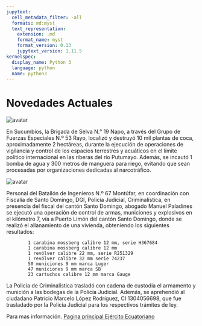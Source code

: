 ```yaml
---
jupytext:
  cell_metadata_filter: -all
  formats: md:myst
  text_representation:
    extension: .md
    format_name: myst
    format_version: 0.13
    jupytext_version: 1.11.5
kernelspec:
  display_name: Python 3
  language: python
  name: python3
---
```


# Novedades Actuales

![avatar](C:/Users/adria/adrianmilialmeida/imagenes/act1.jpg)

En Sucumbíos, la Brigada de Selva N.° 19 Napo, a través del Grupo de Fuerzas Especiales N.º 53 Rayo,
                localizó y destruyó 10 mil plantas de coca, aproximadamente 2 hectáreas, durante la ejecución de
                operaciones de vigilancia y control de los espacios terrestres y acuáticos en el límite político
                internacional en las riberas del río Putumayo. Además, se incautó 1 bomba de agua y 300 metros de
                manguera para riego, evitando que sean procesadas por organizaciones dedicadas al narcotráfico.

![avatar](C:/Users/adria/adrianmilialmeida/imagenes/act2.jpg)

Personal del Batallón de Ingenieros N.º 67 Montúfar, en coordinación con Fiscalía de Santo Domingo, DGI,
Policía Judicial, Criminalística, en presencia del fiscal del cantón Santo Domingo, abogado Manuel
Paladines se ejecutó una operación de control de armas, municiones y explosivos en el kilómetro 7, vía a
Puerto Limón del cantón Santo Domingo, donde se realizó el allanamiento de una vivienda, obteniendo los siguientes resultados:

            1 carabina mossberg calibre 12 mm, serie H367684 
            1 carabina mossberg calibre 12 mm 
            1 revólver calibre 22 mm, serie R251329 
            1 revólver calibre 32 mm serie 74237 
            50 municiones 9 mm marca Luger 
            47 municiones 9 mm marca SB 
            23 cartuchos calibre 12 mm marca Gauge 

La Policía de Criminalística trasladó con cadena de custodia el armamento y munición a las bodegas de la
Policía Judicial. Además, se aprehendió al ciudadano Patricio Marcelo López Rodríguez, CI 1304056698,
que fue trasladado por la Policía Judicial para los respectivos trámites de ley.

Para mas información. [Pagina principal Ejército Ecuatoriano ](https://ejercitoecuatoriano.mil.ec/) 

